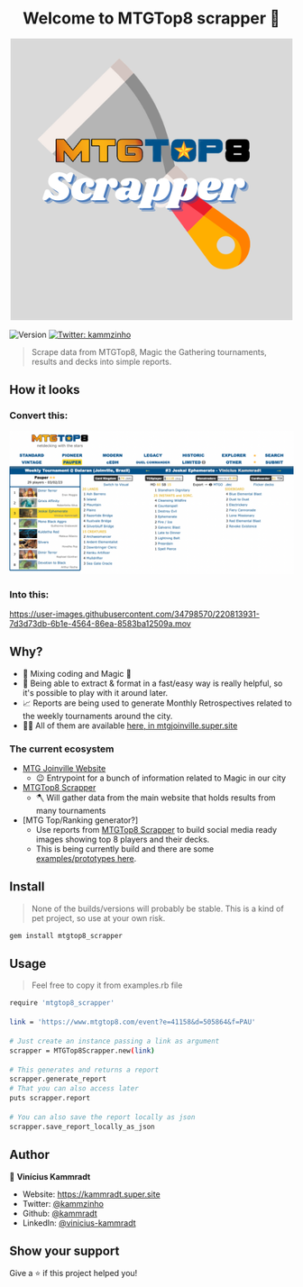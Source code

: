 <h1 align="center">Welcome to MTGTop8 scrapper 👋</h1>


<div align="center">
    <img alt="logo" src="assets/logo.png" />
</div>

<p>
  <img alt="Version" src="https://img.shields.io/badge/version-4-blue.svg?cacheSeconds=2592000" />
  <a href="https://twitter.com/kammzinho" target="_blank">
    <img alt="Twitter: kammzinho" src="https://img.shields.io/twitter/follow/kammzinho.svg?style=social" />
  </a>
</p>

> Scrape data from MTGTop8, Magic the Gathering tournaments, results and decks into simple reports.


## How it looks

### Convert this:

![img.png](assets/demo.png)

### Into this:


https://user-images.githubusercontent.com/34798570/220813931-7d3d73db-6b1e-4564-86ea-8583ba12509a.mov




## Why?
- 🥹 Mixing coding and Magic 💛
- 🎲 Being able to extract & format in a fast/easy way is really helpful, so it's possible to play with it around later.    
- 📈 Reports are being used to generate Monthly Retrospectives related to the weekly tournaments around the city.  
- 🧑‍💻 All of them are available [here, in mtgjoinville.super.site](https://mtgjoinville.super.site/)

### The current ecosystem

- [MTG Joinville Website](https://mtgjoinville.super.site/)
  - 😉 Entrypoint for a bunch of information related to Magic in our city 
- [MTGTop8 Scrapper](https://github.com/kammradt/mtgtop8-scrapper)
  - 🪓 Will gather data from the main website that holds results from many tournaments
- [MTG Top/Ranking generator?]
  - Use reports from [MTGTop8 Scrapper](https://github.com/kammradt/mtgtop8-scrapper) to build social media ready images showing top 8 players and their decks. 
  - This is being currently build and there are some [examples/prototypes here](https://mtgjoinville.super.site/noticias/janeiro2023-piooner-retrospectiva).

## Install

> None of the builds/versions will probably be stable. This is a kind of pet project, so use at your own risk.

```sh
gem install mtgtop8_scrapper
```

## Usage

> Feel free to copy it from examples.rb file

```sh
require 'mtgtop8_scrapper'

link = 'https://www.mtgtop8.com/event?e=41158&d=505864&f=PAU'

# Just create an instance passing a link as argument
scrapper = MTGTop8Scrapper.new(link)

# This generates and returns a report
scrapper.generate_report
# That you can also access later
puts scrapper.report

# You can also save the report locally as json
scrapper.save_report_locally_as_json
```


## Author

👤 **Vinícius Kammradt**

* Website: https://kammradt.super.site
* Twitter: [@kammzinho](https://twitter.com/kammzinho)
* Github: [@kammradt](https://github.com/kammradt)
* LinkedIn: [@vinicius-kammradt](https://linkedin.com/in/vinicius-kammradt)

## Show your support

Give a ⭐️ if this project helped you!
